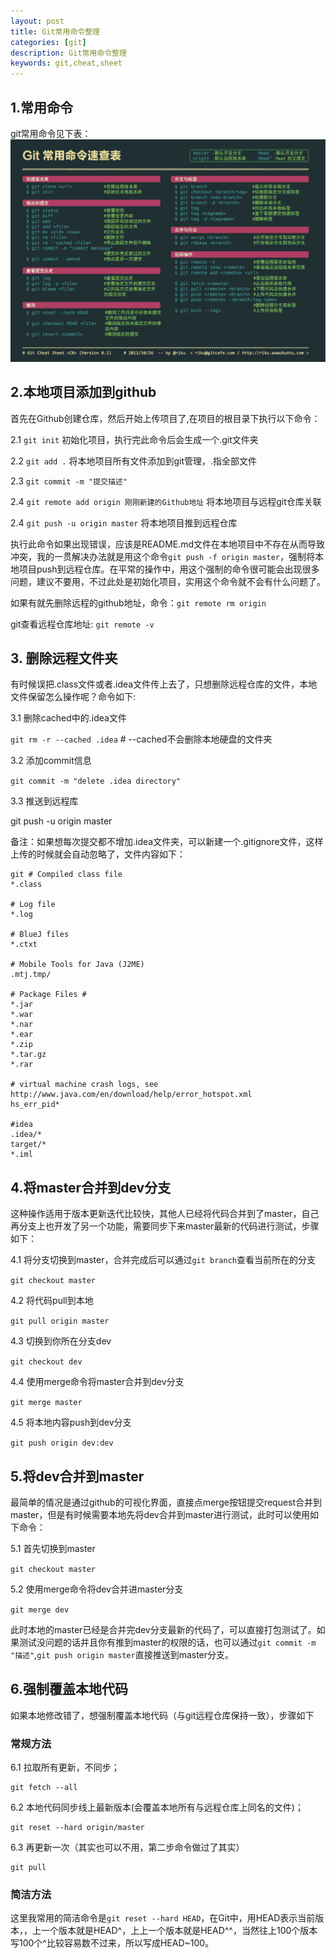 ```yaml
---
layout: post
title: Git常用命令整理
categories: [git]
description: Git常用命令整理
keywords: git,cheat,sheet
---
```


## 1.常用命令

git常用命令见下表：
![Alt text](/img/git/git_cheat_sheet.jpg)


## 2.本地项目添加到github
首先在Github创建仓库，然后开始上传项目了,在项目的根目录下执行以下命令：

2.1 `git init` 初始化项目，执行完此命令后会生成一个.git文件夹 

2.2 `git add .` 将本地项目所有文件添加到git管理，.指全部文件 

2.3 `git commit -m "提交描述" `

2.4 `git remote add origin 刚刚新建的Github地址`   将本地项目与远程git仓库关联 

2.4 `git push -u origin master` 将本地项目推到远程仓库

执行此命令如果出现错误，应该是README.md文件在本地项目中不存在从而导致冲突，我的一贯解决办法就是用这个命令`git push -f origin master`，强制将本地项目push到远程仓库。在平常的操作中，用这个强制的命令很可能会出现很多问题，建议不要用，不过此处是初始化项目，实用这个命令就不会有什么问题了。 

如果有就先删除远程的github地址，命令：`git remote rm origin` 

git查看远程仓库地址: `git remote -v`


## 3. 删除远程文件夹

有时候误把.class文件或者.idea文件传上去了，只想删除远程仓库的文件，本地文件保留怎么操作呢？命令如下:

3.1 删除cached中的.idea文件

```git rm -r --cached .idea```	# --cached不会删除本地硬盘的文件夹

3.2 添加commit信息

```git commit -m "delete .idea directory"```

3.3 推送到远程库

git push -u origin master

备注：如果想每次提交都不增加.idea文件夹，可以新建一个.gitignore文件，这样上传的时候就会自动忽略了，文件内容如下：
```$xslt
git # Compiled class file
*.class

# Log file
*.log

# BlueJ files
*.ctxt

# Mobile Tools for Java (J2ME)
.mtj.tmp/

# Package Files #
*.jar
*.war
*.nar
*.ear
*.zip
*.tar.gz
*.rar

# virtual machine crash logs, see http://www.java.com/en/download/help/error_hotspot.xml
hs_err_pid*

#idea
.idea/*
target/*
*.iml

```

## 4.将master合并到dev分支

这种操作适用于版本更新迭代比较快，其他人已经将代码合并到了master，自己再分支上也开发了另一个功能，需要同步下来master最新的代码进行测试，步骤如下：

4.1 将分支切换到master，合并完成后可以通过`git branch`查看当前所在的分支

```git checkout master```

4.2 将代码pull到本地

```git pull origin master```

4.3 切换到你所在分支dev

```git checkout dev```

4.4 使用merge命令将master合并到dev分支

```git merge master```

4.5 将本地内容push到dev分支

```git push origin dev:dev```

## 5.将dev合并到master

最简单的情况是通过github的可视化界面，直接点merge按钮提交request合并到master，但是有时候需要本地先将dev合并到master进行测试，此时可以使用如下命令：

5.1 首先切换到master

```git checkout master```

5.2 使用merge命令将dev合并进master分支

```git merge dev```

此时本地的master已经是合并完dev分支最新的代码了，可以直接打包测试了。如果测试没问题的话并且你有推到master的权限的话，也可以通过`git commit -m "描述"`,`git push origin master`直接推送到master分支。

## 6.强制覆盖本地代码
如果本地修改错了，想强制覆盖本地代码（与git远程仓库保持一致），步骤如下
### 常规方法
6.1 拉取所有更新，不同步；
```$xslt
git fetch --all
```

6.2 本地代码同步线上最新版本(会覆盖本地所有与远程仓库上同名的文件)；
```$xslt
git reset --hard origin/master
```
6.3 再更新一次（其实也可以不用，第二步命令做过了其实）
```$xslt
git pull
```
### 简洁方法

这里我常用的简洁命令是`git reset --hard HEAD`，在Git中，用HEAD表示当前版本，，上一个版本就是HEAD^，上上一个版本就是HEAD^^，当然往上100个版本写100个^比较容易数不过来，所以写成HEAD~100。
